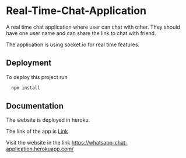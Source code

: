 # Real-Time-Chat-Application

A real time chat application where user can chat with other. They should have one user name and can share the link to chat with friend.

The application is using socket.io for real time features.

## Deployment

To deploy this project run

```bash
  npm install
```
  
 ## Documentation
The website is deployed in heroku.

The link of the app is [Link](https://whatsapp-chat-application.herokuapp.com/)

Visit the website in the link https://whatsapp-chat-application.herokuapp.com/
